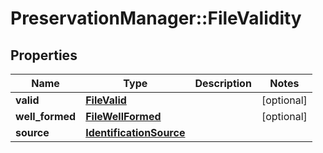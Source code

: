 # PreservationManager::FileValidity

## Properties
Name | Type | Description | Notes
------------ | ------------- | ------------- | -------------
**valid** | [**FileValid**](FileValid.md) |  | [optional] 
**well_formed** | [**FileWellFormed**](FileWellFormed.md) |  | [optional] 
**source** | [**IdentificationSource**](IdentificationSource.md) |  | 

